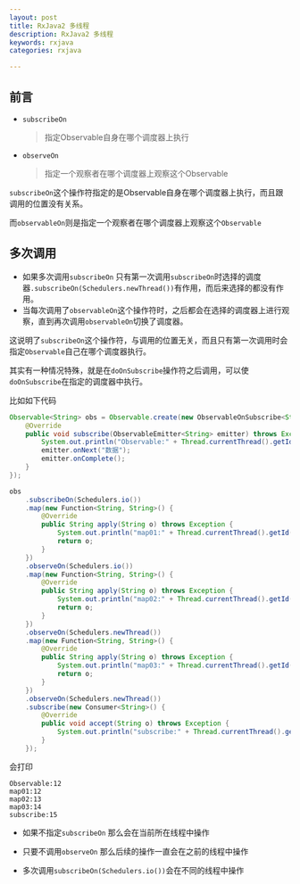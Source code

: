 ```yaml
---
layout: post
title: RxJava2 多线程
description: RxJava2 多线程
keywords: rxjava
categories: rxjava

---
```




## 前言

+ `subscribeOn`

  > 指定Observable自身在哪个调度器上执行

+ `observeOn`

  > 指定一个观察者在哪个调度器上观察这个Observable



`subscribeOn`这个操作符指定的是Observable自身在哪个调度器上执行，而且跟调用的位置没有关系。

而`observableOn`则是指定一个观察者在哪个调度器上观察这个`Observable`



## 多次调用

+ 如果多次调用`subscribeOn` 只有第一次调用`subscribeOn`时选择的调度器`.subscribeOn(Schedulers.newThread())`有作用，而后来选择的都没有作用。
+ 当每次调用了`observableOn`这个操作符时，之后都会在选择的调度器上进行观察，直到再次调用`observableOn`切换了调度器。

这说明了`subscribeOn`这个操作符，与调用的位置无关，而且只有第一次调用时会指定`Observable`自己在哪个调度器执行。

其实有一种情况特殊，就是在`doOnSubscribe`操作符之后调用，可以使`doOnSubscribe`在指定的调度器中执行。



比如如下代码

```java
Observable<String> obs = Observable.create(new ObservableOnSubscribe<String>() {
    @Override
    public void subscribe(ObservableEmitter<String> emitter) throws Exception {
        System.out.println("Observable:" + Thread.currentThread().getId());
        emitter.onNext("数据");
        emitter.onComplete();
    }
});

obs
    .subscribeOn(Schedulers.io())
    .map(new Function<String, String>() {
        @Override
        public String apply(String o) throws Exception {
            System.out.println("map01:" + Thread.currentThread().getId());
            return o;
        }
    })
    .observeOn(Schedulers.io())
    .map(new Function<String, String>() {
        @Override
        public String apply(String o) throws Exception {
            System.out.println("map02:" + Thread.currentThread().getId());
            return o;
        }
    })
    .observeOn(Schedulers.newThread())
    .map(new Function<String, String>() {
        @Override
        public String apply(String o) throws Exception {
            System.out.println("map03:" + Thread.currentThread().getId());
            return o;
        }
    })
    .observeOn(Schedulers.newThread())
    .subscribe(new Consumer<String>() {
        @Override
        public void accept(String o) throws Exception {
            System.out.println("subscribe:" + Thread.currentThread().getId());
        }
    });
```

会打印

```
Observable:12
map01:12
map02:13
map03:14
subscribe:15
```

+ 如果不指定`subscribeOn` 那么会在当前所在线程中操作

+ 只要不调用`observeOn` 那么后续的操作一直会在之前的线程中操作
+ 多次调用`subscribeOn(Schedulers.io())`会在不同的线程中操作